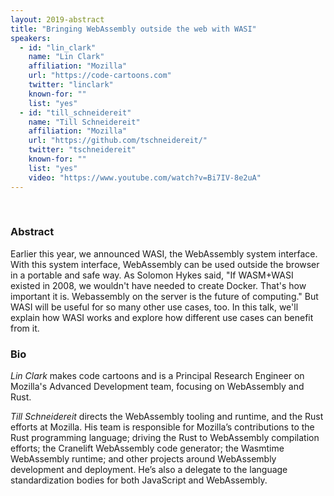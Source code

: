 ```yaml
---
layout: 2019-abstract
title: "Bringing WebAssembly outside the web with WASI"
speakers:
  - id: "lin_clark"
    name: "Lin Clark"
    affiliation: "Mozilla"
    url: "https://code-cartoons.com"
    twitter: "linclark"
    known-for: ""
    list: "yes"
  - id: "till_schneidereit"
    name: "Till Schneidereit"
    affiliation: "Mozilla"
    url: "https://github.com/tschneidereit/"
    twitter: "tschneidereit"
    known-for: ""
    list: "yes"
    video: "https://www.youtube.com/watch?v=Bi7IV-8e2uA"
---
```


<br/>

### Abstract

Earlier this year, we announced WASI, the WebAssembly system interface. With this system interface, WebAssembly can be used outside the browser in a portable and safe way. As Solomon Hykes said, "If WASM+WASI existed in 2008, we wouldn't have needed to create Docker. That's how important it is. Webassembly on the server is the future of computing."  But WASI will be useful for so many other use cases, too. In this talk, we'll explain how WASI works and explore how different use cases can benefit from it.

### Bio

_Lin Clark_ makes code cartoons and is a Principal Research Engineer on Mozilla's Advanced Development team, focusing on WebAssembly and Rust.


_Till Schneidereit_ directs the WebAssembly tooling and runtime, and the Rust efforts at Mozilla. His team is responsible for Mozilla’s contributions to the Rust programming language; driving the Rust to WebAssembly compilation efforts; the Cranelift WebAssembly code generator; the Wasmtime WebAssembly runtime; and other projects around WebAssembly development and deployment. He’s also a delegate to the language standardization bodies for both JavaScript and WebAssembly.
